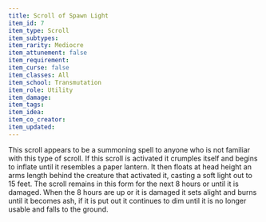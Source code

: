 ```yaml
---
title: Scroll of Spawn Light
item_id: 7
item_type: Scroll
item_subtypes:
item_rarity: Mediocre
item_attunement: false
item_requirement:
item_curse: false
item_classes: All
item_school: Transmutation
item_role: Utility
item_damage:
item_tags:
item_idea:
item_co_creator:
item_updated:
---
```


This scroll appears to be a summoning spell to anyone who is not familiar with this type of scroll. If this scroll is activated it crumples itself and begins to inflate until it resembles a paper lantern. It then floats at head height an arms length behind the creature that activated it, casting a soft light out to 15 feet.
The scroll remains in this form for the next 8 hours or until it is damaged. When the 8 hours are up or it is damaged it sets alight and burns until it becomes ash, if it is put out it continues to dim until it is no longer usable and falls to the ground.
